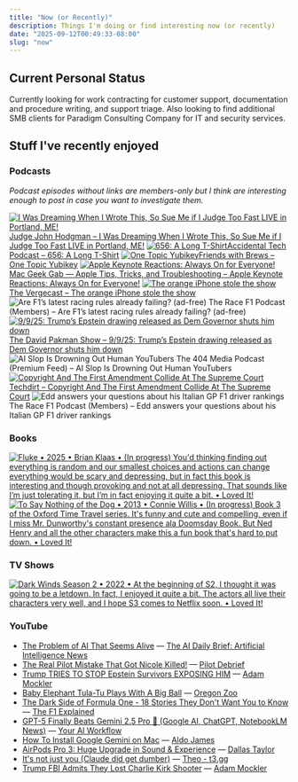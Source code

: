 ```yaml
---
title: "Now (or Recently)"
description: Things I'm doing or find interesting now (or recently)
date: "2025-09-12T00:49:33-08:00"
slug: "now"
---
```


## Current Personal Status

Currently looking for work contracting for customer support, documentation and procedure writing, and support triage. Also looking to find additional SMB clients for Paradigm Consulting Company for IT and security services.

## Stuff I've recently enjoyed

### Podcasts

*Podcast episodes without links are members-only but I think are interesting enough to post in case you want to investigate them.*
<div class="podcast-episodes">

[![I Was Dreaming When I Wrote This, So Sue Me if I Judge Too Fast LIVE in Portland, ME!](../../assets/images/oc_artwork/1698966238416116-eb015877-ee57-4f8f-a102-94bddc78551d.png)](https://overcast.fm/+YJM2cgTPQ)[Judge John Hodgman – I Was Dreaming When I Wrote This, So Sue Me if I Judge Too Fast LIVE in Portland, ME!](https://overcast.fm/+YJM2cgTPQ)
[![656: A Long T-Shirt](../../assets/images/oc_artwork/5585876335300590-27683620-da04-4547-aae3-c6a45b7e231b.png)](https://atp.fm/656)[Accidental Tech Podcast – 656: A Long T-Shirt](https://atp.fm/656)
[![One Topic Yubikey](../../assets/images/oc_artwork/4312413963343999-4b1a78ac-8939-4a5e-8ff5-f75dc2874c20.png)](https://overcast.fm/+9SHh5o2H8)[Friends with Brews – One Topic Yubikey](https://overcast.fm/+9SHh5o2H8)
[![Apple Keynote Reactions: Always On for Everyone!](../../assets/images/oc_artwork/4102724343590409-98b93298-6d78-4ee4-8917-2fab8b121196.png)](https://overcast.fm/+6TZ_Mcbgk)[Mac Geek Gab — Apple Tips, Tricks, and Troubleshooting – Apple Keynote Reactions: Always On for Everyone!](https://overcast.fm/+6TZ_Mcbgk)
[![The orange iPhone stole the show](../../assets/images/oc_artwork/1141115552973724-5cbeeceb-ebed-41bc-abed-a178f449113e.png)](https://overcast.fm/+QN1qsuw5w)[The Vergecast – The orange iPhone stole the show](https://overcast.fm/+QN1qsuw5w)
![Are F1’s latest racing rules already failing? (ad-free)](../../assets/images/oc_artwork/5523677314599552-1b68d1b2-4e95-478d-8ba7-defed546186c.png) The Race F1 Podcast (Members) – Are F1’s latest racing rules already failing? (ad-free)
[![9/9/25: Trump’s Epstein drawing released as Dem Governor shuts him down](../../assets/images/oc_artwork/4295512448105237-c5c6ed52-133f-48ba-8741-738a2d3c9dad.png)](https://overcast.fm/+9Cvu2Y-xU)[The David Pakman Show – 9/9/25: Trump’s Epstein drawing released as Dem Governor shuts him down](https://overcast.fm/+9Cvu2Y-xU)
![AI Slop Is Drowning Out Human YouTubers](../../assets/images/oc_artwork/5121672050831230-ad4f186d-ee17-4bfe-920c-d7cfe76b5a38.png) The 404 Media Podcast (Premium Feed) – AI Slop Is Drowning Out Human YouTubers
[![Copyright And The First Amendment Collide At The Supreme Court](../../assets/images/oc_artwork/266500165921213-35ab2ab7-0261-4482-9815-79be87fa9c80.png)](https://overcast.fm/+DyYWe46b0)[Techdirt – Copyright And The First Amendment Collide At The Supreme Court](https://overcast.fm/+DyYWe46b0)
![Edd answers your questions about his Italian GP F1 driver rankings](../../assets/images/oc_artwork/5523677905915241-e6da5208-e2dd-4deb-be78-c0a6a81fc439.png) The Race F1 Podcast (Members) – Edd answers your questions about his Italian GP F1 driver rankings

</div>

### Books

[<span hidden>Fluke • 2025 • Brian Klaas • (In progress) You'd thinking finding out everything is random and our smallest choices and actions can change everything would be scary and depressing, but in fact this book is interesting and though provoking and not at all depressing. That sounds like I’m just tolerating it, but I’m in fact enjoying it quite a bit. • Loved It!</span>
![Fluke • 2025 • Brian Klaas • (In progress) You'd thinking finding out everything is random and our smallest choices and actions can change everything would be scary and depressing, but in fact this book is interesting and though provoking and not at all depressing. That sounds like I’m just tolerating it, but I’m in fact enjoying it quite a bit. • Loved It!](../../assets/images/posts/png-image481d813ee50-review-8aece3be-1f6e-4a0c-a3b3-9d3105d407dc.png)](/images/posts/png-image481d813ee50-review-8aece3be-1f6e-4a0c-a3b3-9d3105d407dc.jpg)
[<span hidden>To Say Nothing of the Dog • 2013 • Connie Willis • (In progress) Book 3 of the Oxford Time Travel series. It's funny and cute and compelling, even if I miss Mr. Dunworthy's constant presence ala Doomsday Book. But Ned Henry and all the other characters make this a fun book that's hard to put down. • Loved It!</span>
![To Say Nothing of the Dog • 2013 • Connie Willis • (In progress) Book 3 of the Oxford Time Travel series. It's funny and cute and compelling, even if I miss Mr. Dunworthy's constant presence ala Doomsday Book. But Ned Henry and all the other characters make this a fun book that's hard to put down. • Loved It!](../../assets/images/posts/png-image4e209d1e330-review-e797139b-3097-44ba-8632-1983c21fedf0.png)](/images/posts/png-image4e209d1e330-review-e797139b-3097-44ba-8632-1983c21fedf0.jpg)  

### TV Shows

[<span hidden>Dark Winds Season 2 • 2022 • At the beginning of S2, I thought it was going to be a letdown. In fact, I enjoyed it quite a bit. The actors all live their characters very well, and I hope S3 comes to Netflix soon. • Loved It!</span>
![Dark Winds Season 2 • 2022 • At the beginning of S2, I thought it was going to be a letdown. In fact, I enjoyed it quite a bit. The actors all live their characters very well, and I hope S3 comes to Netflix soon. • Loved It!](../../assets/images/posts/png-image4ff089b42d0-review-e076f104-60f1-4410-b06a-94351f18eae0.png)](/images/posts/png-image4ff089b42d0-review-e076f104-60f1-4410-b06a-94351f18eae0.jpg)

### YouTube

- [The Problem of AI That Seems Alive](https://www.youtube.com/watch?v=BPm_FaaOuMQ&t=330s&pp=0gcJCckJAYcqIYzv) — [The AI Daily Brief: Artificial Intelligence News](https://www.youtube.com/@AIDailyBrief)
- [The Real Pilot Mistake That Got Nicole Killed!](https://www.youtube.com/watch?v=iVgOpLMna2o) — [Pilot Debrief](https://www.youtube.com/@pilot-debrief)
- [Trump TRIES TO STOP Epstein Survivors EXPOSING HIM](https://www.youtube.com/watch?v=TQpnSNywkKE&t=8s) — [Adam Mockler](https://www.youtube.com/@adammockler)
- [Baby Elephant Tula-Tu Plays With A Big Ball](https://www.youtube.com/watch?v=76hsq2seTeM) — [Oregon Zoo](https://www.youtube.com/@oregonzoo)
- [The Dark Side of Formula One - 18 Stories They Don't Want You to Know](https://www.youtube.com/watch?v=iu5dcJXk1NE) — [The F1 Explained](https://www.youtube.com/@thef1explained)
- [GPT-5 Finally Beats Gemini 2.5 Pro 🤯 (Google AI, ChatGPT, NotebookLM News)](https://www.youtube.com/watch?v=g-ifKOXpZRE&t=106s) — [Your AI Workflow](https://www.youtube.com/@youraiworkflow)
- [How To Install Google Gemini on Mac](https://www.youtube.com/watch?v=DFHQ5EAHekQ) — [Aldo James](https://www.youtube.com/@AldoJames)
- [AirPods Pro 3: Huge Upgrade in Sound & Experience](https://www.youtube.com/watch?v=GLuktcf-_kI&t=1s) — [Dallas Taylor](https://www.youtube.com/@dallastaylor.mp3)
- [It's not just you (Claude did get dumber)](https://www.youtube.com/watch?v=Px2ksfuAowo&t=2610s) — [Theo - t3․gg](https://www.youtube.com/@t3dotgg)
- [Trump FBI Admits They Lost Charlie Kirk Shooter](https://www.youtube.com/watch?v=_eSQs58eSOs) — [Adam Mockler](https://www.youtube.com/@adammockler)
